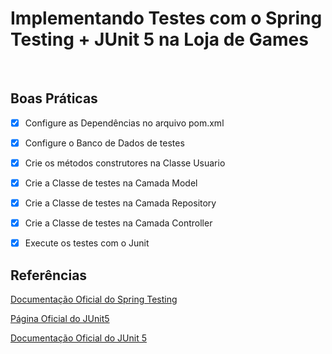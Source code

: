 <h1>Implementando Testes com o Spring Testing + JUnit 5 na Loja de Games</h1>

<br />

<h2>Boas Práticas</h2>

- [x] Configure as Dependências no arquivo pom.xml
- [x] Configure o Banco de Dados de testes
- [x] Crie os métodos construtores na Classe Usuario
- [x] Crie a Classe de testes na Camada Model
- [x] Crie a Classe de testes na Camada Repository
- [x] Crie a Classe de testes na Camada Controller
- [x] Execute os testes com o Junit



<h2 id="ref">Referências</h2>

<a href="https://docs.spring.io/spring-framework/docs/current/reference/html/testing.html#testing-introduction" target="_blank">Documentação Oficial do Spring Testing</a>

<a href="https://junit.org/junit5/" target="_blank">Página Oficial do JUnit5</a>

<a href="https://junit.org/junit5/docs/current/user-guide/" target="_blank">Documentação Oficial do JUnit 5</a>

